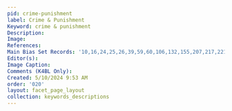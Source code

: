 ```yaml
---
pid: crime-punishment
label: Crime & Punishment
Keyword: crime & punishment
Description: 
Image: 
References: 
Main Bias Set Records: '10,16,24,25,26,39,59,60,106,132,155,207,217,221,222,231,254,269,294,296,297,307,322,342,343'
Editor(s): 
Image Caption: 
Comments (K4BL Only): 
Created: 5/10/2024 9:53 AM
order: '020'
layout: facet_page_layout
collection: keywords_descriptions
---
```

